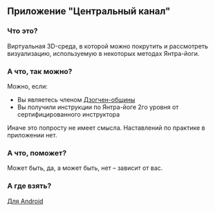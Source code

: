 ## Приложение "Центральный канал"

### Что это?
Виртуальная 3D-среда, в которой можно покрутить и рассмотреть визуализацию, используемую в некоторых методах Янтра-йоги.

### А что, так можно?
Можно, если:
- Вы являетесь членом [Дзогчен-общины](https://dzogchen.net/)
- Вы получили инструкции по Янтра-йоге 2го уровня от сертифицированного инструктора

Иначе это попросту не имеет смысла. Наставлений по практике в приложении нет.

### А что, поможет?
Может быть, да, а может быть, нет – зависит от вас.

### А где взять?
[Для Android](https://play.google.com/store/apps/details?id=io.github.suncelesta.centralchannel)
